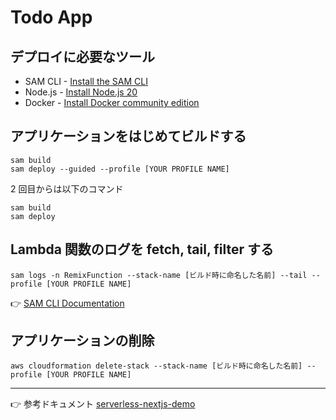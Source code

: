 # Todo App

## デプロイに必要なツール

- SAM CLI - [Install the SAM CLI](https://docs.aws.amazon.com/serverless-application-model/latest/developerguide/install-sam-cli.html)
- Node.js - [Install Node.js 20](https://nodejs.org/en/)
- Docker - [Install Docker community edition](https://hub.docker.com/search/?type=edition&offering=community)

## アプリケーションをはじめてビルドする

```shell
sam build
sam deploy --guided --profile [YOUR PROFILE NAME]
```

2 回目からは以下のコマンド

```shell
sam build
sam deploy
```

## Lambda 関数のログを fetch, tail, filter する

```shell
sam logs -n RemixFunction --stack-name [ビルド時に命名した名前] --tail --profile [YOUR PROFILE NAME]
```

👉 [SAM CLI Documentation](https://docs.aws.amazon.com/serverless-application-model/latest/developerguide/serverless-sam-cli-logging.html)

## アプリケーションの削除

```shell
aws cloudformation delete-stack --stack-name [ビルド時に命名した名前] --profile [YOUR PROFILE NAME]
```

---

👉 参考ドキュメント [serverless-nextjs-demo](https://github.com/awslabs/aws-lambda-web-adapter/tree/8916f2ddf62ce4eb6c19d49e793a85184373afcd/examples/nextjs)
